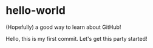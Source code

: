 # hello-world
(Hopefully) a good way to learn about GitHub!

Hello, this is my first commit. Let's get this party started!
